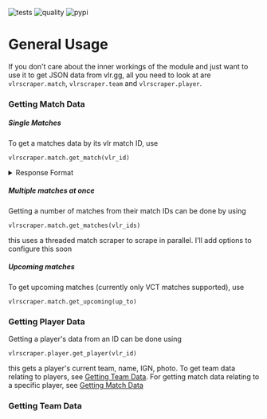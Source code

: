 ![tests](https://github.com/A21-Software/VLRScraper/actions/workflows/test.yml/badge.svg)
![quality](https://github.com/A21-Software/VLRScraper/actions/workflows/quality.yml/badge.svg)
![pypi](https://img.shields.io/pypi/v/vlrscraper)

# General Usage

If you don't care about the inner workings of the module and just want to use it to get JSON data from vlr.gg, all you
need to look at are `vlrscraper.match`, `vlrscraper.team` and `vlrscraper.player`.

### Getting Match Data

##### Single Matches
To get a matches data by its vlr match ID, use
```
vlrscraper.match.get_match(vlr_id)
```

<details>
<summary>Response Format</summary>
  
```python
{vlr_id: {
  "teams": {team_id: team_data, ...},
  "players": {player_id: player_data, ...},
  "match": {
    "name": match_name,
    "event": match_event,
    "timestamp": match_epoch,
    "stats": match_stats
  }
}}
```
</details>

##### Multiple matches at once
Getting a number of matches from their match IDs can be done by using
```
vlrscraper.match.get_matches(vlr_ids)
```

this uses a threaded match scraper to scrape in parallel. I'll add options to configure this soon
##### Upcoming matches

To get upcoming matches (currently only VCT matches supported), use
```
vlrscraper.match.get_upcoming(up_to)
```

### Getting Player Data

Getting a player's data from an ID can be done using
```
vlrscraper.player.get_player(vlr_id)
```
this gets a player's current team, name, IGN, photo. To get team data relating to players, see [Getting Team Data](#getting-team-data).
For getting match data relating to a specific player, see [Getting Match Data](#getting-match-data)

### Getting Team Data
